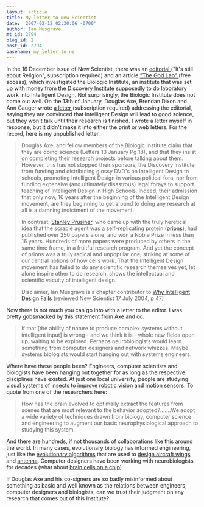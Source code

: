 ```yaml
---
layout: article
title: My letter to New Scientist
date: '2007-02-12 02:30:06 -0700'
author: Ian Musgrave
mt_id: 2794
blog_id: 2
post_id: 2794
basename: my_letter_to_ne
---
```

In the 16 December issue of New Scientist, there was an [ editorial ](http://www.newscientist.com/channel/opinion/mg19225823.000-editorial-its-still-about-religion.html) ("It's still about Religion", subscription required) and an article [ "The God Lab" ](http://www.newscientist.com/channel/opinion/mg19225824.000-intelligent-design-the-god-lab.html) (free access), which investigated the Biologic Institute, an institute that was set up with money from the Discovery Institute supposedly to do laboratory work into Intelligent Design. Not surprisingly, the Biologic Institute does not come out well. On the 13th of January, Douglas Axe, Brendan Dixon and Ann Gauger wrote [ a letter ](http://www.newscientist.com/article/mg19325860.100-good-science-will-come.html) (subscription required) addressing the editorial, saying they are convinced that Intelligent Design will lead to good science, but they won't talk until their research is finished. I wrote a letter myself in response, but it didn't make it into either the print or web letters. For the record, here is my unpublished letter.

>  Douglas Axe, and fellow members of the Biologic Institute claim that they are doing science (Letters 13 January Pg 18), and that they insist on completing their research projects before talking about them. However, this has not stopped their sponsors, the Discovery Institute from funding and distributing glossy DVD's on Intelligent Design to schools, promoting Intelligent Design in various political fora, nor from funding expensive (and ultimately disastrous) legal forays to support teaching of Intelligent Design in High Schools. Indeed, their admission that only now, 16 years after the beginning of the Intelligent Design movement, are they beginning to get around to doing any research at all is a damning indictment of the movement.   
> 
> In contrast, [Stanley Prusiner](http://en.wikipedia.org/wiki/Stanely_Prusiner), who came up with the truly heretical idea that the scrapie agent was a self-replicating protein ([prions](http://en.wikipedia.org/wiki/Prion)), had published over 250 papers alone, and won a Noble Prize in less than 16 years. Hundreds of more papers were produced by others in the same time frame, in a fruitful research program. And yet the concept of prions was a truly radical and unpopular one, striking at some of our central notions of how cells work. That the Intelligent Design movement has failed to do any scientific research themselves yet, let alone inspire other to do research, shows the intellectual and scientific vacuity of intelligent design. 
> 
> Disclaimer, Ian Musgrave is a chapter contributor to [Why Intelligent Design Fails](http://www2.truman.edu/~edis/books/id/) (reviewed New Scientist 17 July 2004, p 47)

Now there is not much you can go into with a letter to the editor. I was pretty gobsmacked by this statement from Axe and co.

>  If that \[the ability of nature to produce complex systems without intelligent input\] is wrong - and we think it is - whole new fields open up, waiting to be explored. Perhaps neurobiologists would learn something from computer designers and network whizzes. Maybe systems biologists would start hanging out with systems engineers. 

Where have these people been? Engineers, computer scientists and biologists have been hanging out together for as long as the respective disciplines have existed. At just one local university, people are studying visual systems of insects [to improve robotic vision](http://links.jstor.org/sici?sici=0962-8436(19920929)337%3A1281%3C283%3AFIVTRV%3E2.0.CO%3B2-2) and motion sensors. To quote from one of the researchers here:

> How has the brain evolved to optimally extract the features from scenes that are most relevant to the behavior adopted?.......We adopt a wide variety of techniques drawn from biology, computer science and engineering to augment our basic neurophysiological approach to studying this system.

And there are hundreds, if not thousands of collaborations like this around the world. In many cases, evolutionary biology has informed engineering, just like the [evolutionary algorithms](http://www.talkorigins.org/faqs/genalg/genalg.html) that are used to [design aircraft wings](http://www.jeo.org/emo/obayashi98a.pdf.gz) and [antenna](http://www.talkorigins.org/faqs/genalg/genalg.html#examples:electrical). Computer designers have been working with neurobiologists for decades (what about [brain cells on a chip](http://www.livescience.com/humanbiology/060327_neuro_chips.html)). 

If Douglas Axe and his co-signers are so badly misinformed about something as basic and well known as the relations between engineers, computer designers and biologists, can we trust their judgment on any research that comes out of this Institute?
